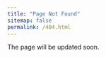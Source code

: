 ```yaml
---
title: "Page Not Found"
sitemap: false
permalink: /404.html
---
```


The page will be updated soon.
